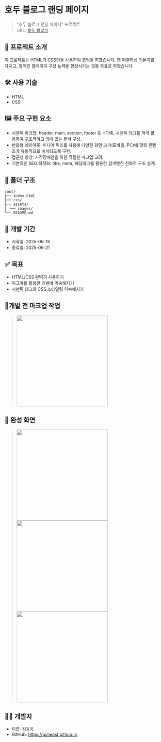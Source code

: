# 호두 블로그 랜딩 페이지

> "호두 블로그 랜딩 페이지" 프로젝트  
> URL: [호두 블로그](https://gimeast.github.io/responsive-landing-page)

## 📌 프로젝트 소개

이 프로젝트는 HTML과 CSS만을 사용하여 코딩을 하였습니다.
웹 퍼블리싱 기본기를 다지고, 정적인 웹페이지 구성 능력을 향상시키는 것을 목표로 하였습니다

## 🛠 사용 기술

- HTML
- CSS

## 🖼️ 주요 구현 요소

- 시멘틱 마크업: header, main, section, footer 등 HTML 시멘틱 태그를 적극 활용하여 구조적이고 의미 있는 문서 구성.
- 반응형 레이아웃: 미디어 쿼리를 사용해 다양한 화면 크기(모바일, PC)에 맞춰 콘텐츠가 유동적으로 배치되도록 구현.
- 접근성 향상: 시각장애인을 위한 적절한 마크업 고려.
- 기본적인 SEO 최적화: title, meta, 헤딩태그를 활용한 검색엔진 친화적 구조 설계.

## 📁 폴더 구조

```
root/
├── index.html
├── css/
├── assets/
│ └── images/
└── README.md
```

## 📆 개발 기간

- 시작일: 2025-06-18
- 종료일: 2025-06-21

## ✅ 목표

- HTML/CSS 완벽히 사용하기
- 피그마를 활용한 개발에 익숙해지기
- 시멘틱 태그와 CSS 스타일링 익숙해지기

## 📐개발 전 마크업 작업

> <img src="https://github.com/user-attachments/assets/563c671a-169a-4c30-a513-ae930fa55f49" style="object-fit: cover"  width="300" height="300"/>

## 📸 완성 화면

> <img src="https://github.com/user-attachments/assets/67a7cc21-f3b9-4138-92f5-8998c193eaf0"  width="300" height="300"/><img src="https://github.com/user-attachments/assets/2896dba5-999a-453a-b2c0-d8d9792c2952"  width="300" height="300"/><img src="https://github.com/user-attachments/assets/23464c7c-79d1-48cb-a0aa-1409c31e7cbf"  width="300" height="300"/>

## 💁‍♂️ 개발자

- 이름: 김동욱
- GitHub: https://gimeast.github.io